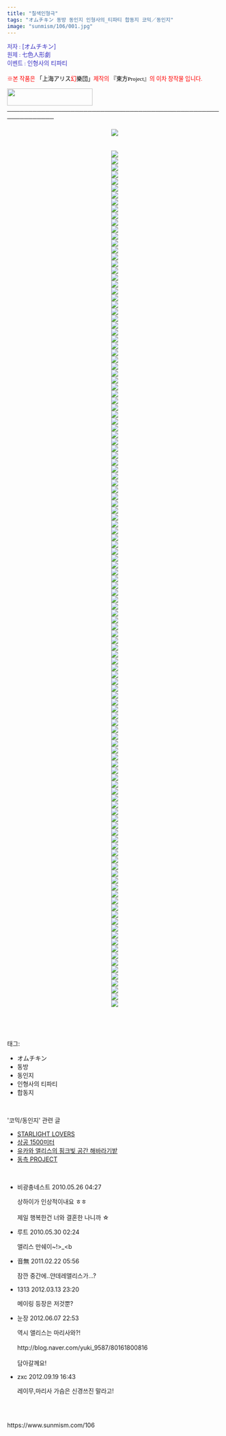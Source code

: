 ```yaml
---
title: "칠색인형극"
tags: "オムチキン 동방 동인지 인형사의_티파티 합동지 코믹／동인지"
image: "sunmism/106/001.jpg"
---
```

<div class="article">
<div class="jb-article"><div>
<p><font color="#3a32c3"><span style="font-size: 10pt;"><span style="font-family: Dotum;"><span style="font-family: Dotum;"><span style="font-size: 10pt;"><span style="font-size: 10pt;">저자 : </span></span></span></span></span>[オムチキン]<br/>
</font><font color="#3a32c3"><span style="font-size: 10pt;"><span style="font-family: Dotum;"><span style="font-family: Dotum;"><span style="font-size: 10pt;"><span style="font-size: 10pt;">원제 : 七色人形劇</span></span></span></span></span><br/>
</font><font color="#3a32c3"><span style="font-size: 10pt;"><span style="font-family: Dotum;"><span style="font-family: Dotum;"><span style="font-size: 10pt;"><span style="font-size: 10pt;">이벤트 : </span></span></span></span></span>인형사의 티파티<br/>
<br/>
</font><span style="font-size: 10pt;"><font color="#ff0000"><span style="font-size: 10pt;"><span style="font-family: Dotum;"><span style="font-size: 10pt;"><span style="font-size: 10pt;">※본 작품은 </span></span></span><font color="#000000"><span style="font-family: Dotum;"><span style="font-size: 10pt;"><span style="font-size: 10pt;">「</span></span></span></font></span><font color="#000000" size="+0"><span style="font-size: 10pt;"><span style="font-family: Dotum;"><span style="font-size: 10pt;"><span style="font-size: 10pt;">上海アリス</span></span></span><font color="#ff0000"><span style="font-family: Dotum;"><span style="font-size: 10pt;"><span style="font-size: 10pt;">幻</span></span></span></font><span style="font-family: Dotum;"><span style="font-size: 10pt;"><span style="font-size: 10pt;">樂団」<font color="#ff0000">제작의</font> 『</span></span></span></span></font><span style="font-size: 10pt;"><font color="#000000"><span style="font-family: Dotum;"><span style="font-size: 10pt;"><span style="font-size: 10pt;">東方Project』</span></span></span></font><span style="font-family: Dotum;"><span style="font-size: 10pt;"><span style="font-size: 10pt;">의 이차 창작물 입니다.</span></span></span></span><br/>
</font></span></p>
<span style="font-size: 10pt;"><span style="font-family: Dotum;"><span style="font-size: 10pt;"><span style="font-size: 10pt;">﻿</span></span></span></span><span style="font-size: 10pt;"><span style="font-family: Dotum;"><span style="font-size: 10pt;"><span style="font-size: 10pt;">﻿</span></span></span></span><span style="font-family: Dotum;"><span style="font-size: 10pt;"><span style="font-size: 10pt;"><a href="http://www16.big.or.jp/%7Ezun/" target="_blank" title="[上海アリス幻樂団]으로 이동합니다."><img height="40" src="http://www16.big.or.jp/%7Ezun/image/banner.gif" width="200"/></a></span></span></span><br/>
─────────────────────────────────────────────────────────────<br/>
<br/>
<div class="imageblock center" style="text-align: center; clear: both;"><img src="{{ site.nasurl }}/sunmism/106/001.jpg"/></div><br/>
 <div class="imageblock center" style="text-align: center; clear: both;"><img src="{{ site.nasurl }}/sunmism/106/002.jpg"/></div><div class="imageblock center" style="text-align: center; clear: both;"><img src="{{ site.nasurl }}/sunmism/106/003.jpg"/></div><div class="imageblock center" style="text-align: center; clear: both;"><img src="{{ site.nasurl }}/sunmism/106/004.jpg"/></div><div class="imageblock center" style="text-align: center; clear: both;"><img src="{{ site.nasurl }}/sunmism/106/005.jpg"/></div><div class="imageblock center" style="text-align: center; clear: both;"><img src="{{ site.nasurl }}/sunmism/106/006.jpg"/></div><div class="imageblock center" style="text-align: center; clear: both;"><img src="{{ site.nasurl }}/sunmism/106/007.jpg"/></div><div class="imageblock center" style="text-align: center; clear: both;"><img src="{{ site.nasurl }}/sunmism/106/008.jpg"/></div><div class="imageblock center" style="text-align: center; clear: both;"><img src="{{ site.nasurl }}/sunmism/106/009.jpg"/></div><div class="imageblock center" style="text-align: center; clear: both;"><img src="{{ site.nasurl }}/sunmism/106/010.jpg"/></div><div class="imageblock center" style="text-align: center; clear: both;"><img src="{{ site.nasurl }}/sunmism/106/011.jpg"/></div><div class="imageblock center" style="text-align: center; clear: both;"><img src="{{ site.nasurl }}/sunmism/106/012.jpg"/></div><div class="imageblock center" style="text-align: center; clear: both;"><img src="{{ site.nasurl }}/sunmism/106/013.jpg"/></div><div class="imageblock center" style="text-align: center; clear: both;"><img src="{{ site.nasurl }}/sunmism/106/014.jpg"/></div><div class="imageblock center" style="text-align: center; clear: both;"><img src="{{ site.nasurl }}/sunmism/106/015.jpg"/></div><div class="imageblock center" style="text-align: center; clear: both;"><img src="{{ site.nasurl }}/sunmism/106/016.jpg"/></div><div class="imageblock center" style="text-align: center; clear: both;"><img src="{{ site.nasurl }}/sunmism/106/017.jpg"/></div><div class="imageblock center" style="text-align: center; clear: both;"><img src="{{ site.nasurl }}/sunmism/106/018.jpg"/></div><div class="imageblock center" style="text-align: center; clear: both;"><img src="{{ site.nasurl }}/sunmism/106/019.jpg"/></div><div class="imageblock center" style="text-align: center; clear: both;"><img src="{{ site.nasurl }}/sunmism/106/020.jpg"/></div><div class="imageblock center" style="text-align: center; clear: both;"><img src="{{ site.nasurl }}/sunmism/106/021.jpg"/></div><div class="imageblock center" style="text-align: center; clear: both;"><img src="{{ site.nasurl }}/sunmism/106/022.jpg"/></div><div class="imageblock center" style="text-align: center; clear: both;"><img src="{{ site.nasurl }}/sunmism/106/023.jpg"/></div><div class="imageblock center" style="text-align: center; clear: both;"><img src="{{ site.nasurl }}/sunmism/106/024.jpg"/></div><div class="imageblock center" style="text-align: center; clear: both;"><img src="{{ site.nasurl }}/sunmism/106/025.jpg"/></div><div class="imageblock center" style="text-align: center; clear: both;"><img src="{{ site.nasurl }}/sunmism/106/026.jpg"/></div><div class="imageblock center" style="text-align: center; clear: both;"><img src="{{ site.nasurl }}/sunmism/106/027.jpg"/></div><div class="imageblock center" style="text-align: center; clear: both;"><img src="{{ site.nasurl }}/sunmism/106/028.jpg"/></div><div class="imageblock center" style="text-align: center; clear: both;"><img src="{{ site.nasurl }}/sunmism/106/029.jpg"/></div><div class="imageblock center" style="text-align: center; clear: both;"><img src="{{ site.nasurl }}/sunmism/106/030.jpg"/></div><div class="imageblock center" style="text-align: center; clear: both;"><img src="{{ site.nasurl }}/sunmism/106/031.jpg"/></div><div class="imageblock center" style="text-align: center; clear: both;"><img src="{{ site.nasurl }}/sunmism/106/032.jpg"/></div><div class="imageblock center" style="text-align: center; clear: both;"><img src="{{ site.nasurl }}/sunmism/106/033.jpg"/></div><div class="imageblock center" style="text-align: center; clear: both;"><img src="{{ site.nasurl }}/sunmism/106/034.jpg"/></div><div class="imageblock center" style="text-align: center; clear: both;"><img src="{{ site.nasurl }}/sunmism/106/035.jpg"/></div><div class="imageblock center" style="text-align: center; clear: both;"><img src="{{ site.nasurl }}/sunmism/106/036.jpg"/></div><div class="imageblock center" style="text-align: center; clear: both;"><img src="{{ site.nasurl }}/sunmism/106/037.jpg"/></div><div class="imageblock center" style="text-align: center; clear: both;"><img src="{{ site.nasurl }}/sunmism/106/038.jpg"/></div><div class="imageblock center" style="text-align: center; clear: both;"><img src="{{ site.nasurl }}/sunmism/106/039.jpg"/></div><div class="imageblock center" style="text-align: center; clear: both;"><img src="{{ site.nasurl }}/sunmism/106/040.jpg"/></div><div class="imageblock center" style="text-align: center; clear: both;"><img src="{{ site.nasurl }}/sunmism/106/041.jpg"/></div><div class="imageblock center" style="text-align: center; clear: both;"><img src="{{ site.nasurl }}/sunmism/106/042.jpg"/></div><div class="imageblock center" style="text-align: center; clear: both;"><img src="{{ site.nasurl }}/sunmism/106/043.jpg"/></div><div class="imageblock center" style="text-align: center; clear: both;"><img src="{{ site.nasurl }}/sunmism/106/044.jpg"/></div><div class="imageblock center" style="text-align: center; clear: both;"><img src="{{ site.nasurl }}/sunmism/106/045.jpg"/></div><div class="imageblock center" style="text-align: center; clear: both;"><img src="{{ site.nasurl }}/sunmism/106/046.jpg"/></div><div class="imageblock center" style="text-align: center; clear: both;"><img src="{{ site.nasurl }}/sunmism/106/047.jpg"/></div><div class="imageblock center" style="text-align: center; clear: both;"><img src="{{ site.nasurl }}/sunmism/106/048.jpg"/></div><div class="imageblock center" style="text-align: center; clear: both;"><img src="{{ site.nasurl }}/sunmism/106/049.jpg"/></div><div class="imageblock center" style="text-align: center; clear: both;"><img src="{{ site.nasurl }}/sunmism/106/050.jpg"/></div><div class="imageblock center" style="text-align: center; clear: both;"><img src="{{ site.nasurl }}/sunmism/106/051.jpg"/></div><div class="imageblock center" style="text-align: center; clear: both;"><img src="{{ site.nasurl }}/sunmism/106/052.jpg"/></div><div class="imageblock center" style="text-align: center; clear: both;"><img src="{{ site.nasurl }}/sunmism/106/053.jpg"/></div><div class="imageblock center" style="text-align: center; clear: both;"><img src="{{ site.nasurl }}/sunmism/106/054.jpg"/></div><div class="imageblock center" style="text-align: center; clear: both;"><img src="{{ site.nasurl }}/sunmism/106/055.jpg"/></div><div class="imageblock center" style="text-align: center; clear: both;"><img src="{{ site.nasurl }}/sunmism/106/056.jpg"/></div><div class="imageblock center" style="text-align: center; clear: both;"><img src="{{ site.nasurl }}/sunmism/106/057.jpg"/></div><div class="imageblock center" style="text-align: center; clear: both;"><img src="{{ site.nasurl }}/sunmism/106/058.jpg"/></div><div class="imageblock center" style="text-align: center; clear: both;"><img src="{{ site.nasurl }}/sunmism/106/059.jpg"/></div><div class="imageblock center" style="text-align: center; clear: both;"><img src="{{ site.nasurl }}/sunmism/106/060.jpg"/></div><div class="imageblock center" style="text-align: center; clear: both;"><img src="{{ site.nasurl }}/sunmism/106/061.jpg"/></div><div class="imageblock center" style="text-align: center; clear: both;"><img src="{{ site.nasurl }}/sunmism/106/062.jpg"/></div><div class="imageblock center" style="text-align: center; clear: both;"><img src="{{ site.nasurl }}/sunmism/106/063.jpg"/></div><div class="imageblock center" style="text-align: center; clear: both;"><img src="{{ site.nasurl }}/sunmism/106/064.jpg"/></div><div class="imageblock center" style="text-align: center; clear: both;"><img src="{{ site.nasurl }}/sunmism/106/065.jpg"/></div><div class="imageblock center" style="text-align: center; clear: both;"><img src="{{ site.nasurl }}/sunmism/106/066.jpg"/></div><div class="imageblock center" style="text-align: center; clear: both;"><img src="{{ site.nasurl }}/sunmism/106/067.jpg"/></div><div class="imageblock center" style="text-align: center; clear: both;"><img src="{{ site.nasurl }}/sunmism/106/068.jpg"/></div><div class="imageblock center" style="text-align: center; clear: both;"><img src="{{ site.nasurl }}/sunmism/106/069.jpg"/></div><div class="imageblock center" style="text-align: center; clear: both;"><img src="{{ site.nasurl }}/sunmism/106/070.jpg"/></div><div class="imageblock center" style="text-align: center; clear: both;"><img src="{{ site.nasurl }}/sunmism/106/071.jpg"/></div><div class="imageblock center" style="text-align: center; clear: both;"><img src="{{ site.nasurl }}/sunmism/106/072.jpg"/></div><div class="imageblock center" style="text-align: center; clear: both;"><img src="{{ site.nasurl }}/sunmism/106/073.jpg"/></div><div class="imageblock center" style="text-align: center; clear: both;"><img src="{{ site.nasurl }}/sunmism/106/074.jpg"/></div><div class="imageblock center" style="text-align: center; clear: both;"><img src="{{ site.nasurl }}/sunmism/106/075.jpg"/></div><div class="imageblock center" style="text-align: center; clear: both;"><img src="{{ site.nasurl }}/sunmism/106/076.jpg"/></div><div class="imageblock center" style="text-align: center; clear: both;"><img src="{{ site.nasurl }}/sunmism/106/077.jpg"/></div><div class="imageblock center" style="text-align: center; clear: both;"><img src="{{ site.nasurl }}/sunmism/106/078.jpg"/></div><div class="imageblock center" style="text-align: center; clear: both;"><img src="{{ site.nasurl }}/sunmism/106/079.jpg"/></div><div class="imageblock center" style="text-align: center; clear: both;"><img src="{{ site.nasurl }}/sunmism/106/080.jpg"/></div><div class="imageblock center" style="text-align: center; clear: both;"><img src="{{ site.nasurl }}/sunmism/106/081.jpg"/></div><div class="imageblock center" style="text-align: center; clear: both;"><img src="{{ site.nasurl }}/sunmism/106/082.jpg"/></div><div class="imageblock center" style="text-align: center; clear: both;"><img src="{{ site.nasurl }}/sunmism/106/083.jpg"/></div><div class="imageblock center" style="text-align: center; clear: both;"><img src="{{ site.nasurl }}/sunmism/106/084.jpg"/></div><div class="imageblock center" style="text-align: center; clear: both;"><img src="{{ site.nasurl }}/sunmism/106/085.jpg"/></div><div class="imageblock center" style="text-align: center; clear: both;"><img src="{{ site.nasurl }}/sunmism/106/086.jpg"/></div><div class="imageblock center" style="text-align: center; clear: both;"><img src="{{ site.nasurl }}/sunmism/106/087.jpg"/></div><div class="imageblock center" style="text-align: center; clear: both;"><img src="{{ site.nasurl }}/sunmism/106/088.jpg"/></div><div class="imageblock center" style="text-align: center; clear: both;"><img src="{{ site.nasurl }}/sunmism/106/089.jpg"/></div><div class="imageblock center" style="text-align: center; clear: both;"><img src="{{ site.nasurl }}/sunmism/106/090.jpg"/></div><div class="imageblock center" style="text-align: center; clear: both;"><img src="{{ site.nasurl }}/sunmism/106/091.jpg"/></div><div class="imageblock center" style="text-align: center; clear: both;"><img src="{{ site.nasurl }}/sunmism/106/092.jpg"/></div><div class="imageblock center" style="text-align: center; clear: both;"><img src="{{ site.nasurl }}/sunmism/106/093.jpg"/></div><div class="imageblock center" style="text-align: center; clear: both;"><img src="{{ site.nasurl }}/sunmism/106/094.jpg"/></div><div class="imageblock center" style="text-align: center; clear: both;"><img src="{{ site.nasurl }}/sunmism/106/095.jpg"/></div><div class="imageblock center" style="text-align: center; clear: both;"><img src="{{ site.nasurl }}/sunmism/106/096.jpg"/></div><div class="imageblock center" style="text-align: center; clear: both;"><img src="{{ site.nasurl }}/sunmism/106/097.jpg"/></div><div class="imageblock center" style="text-align: center; clear: both;"><img src="{{ site.nasurl }}/sunmism/106/098.jpg"/></div><div class="imageblock center" style="text-align: center; clear: both;"><img src="{{ site.nasurl }}/sunmism/106/099.jpg"/></div><div class="imageblock center" style="text-align: center; clear: both;"><img src="{{ site.nasurl }}/sunmism/106/100.jpg"/></div><div class="imageblock center" style="text-align: center; clear: both;"><img src="{{ site.nasurl }}/sunmism/106/101.jpg"/></div><div class="imageblock center" style="text-align: center; clear: both;"><img src="{{ site.nasurl }}/sunmism/106/102.jpg"/></div><div class="imageblock center" style="text-align: center; clear: both;"><img src="{{ site.nasurl }}/sunmism/106/103.jpg"/></div><div class="imageblock center" style="text-align: center; clear: both;"><img src="{{ site.nasurl }}/sunmism/106/104.jpg"/></div><div class="imageblock center" style="text-align: center; clear: both;"><img src="{{ site.nasurl }}/sunmism/106/105.jpg"/></div><div class="imageblock center" style="text-align: center; clear: both;"><img src="{{ site.nasurl }}/sunmism/106/106.jpg"/></div><div class="imageblock center" style="text-align: center; clear: both;"><img src="{{ site.nasurl }}/sunmism/106/107.jpg"/></div><div class="imageblock center" style="text-align: center; clear: both;"><img src="{{ site.nasurl }}/sunmism/106/108.jpg"/></div><div class="imageblock center" style="text-align: center; clear: both;"><img src="{{ site.nasurl }}/sunmism/106/109.jpg"/></div><div class="imageblock center" style="text-align: center; clear: both;"><img src="{{ site.nasurl }}/sunmism/106/110.jpg"/></div><div class="imageblock center" style="text-align: center; clear: both;"><img src="{{ site.nasurl }}/sunmism/106/111.jpg"/></div><div class="imageblock center" style="text-align: center; clear: both;"><img src="{{ site.nasurl }}/sunmism/106/112.jpg"/></div><div class="imageblock center" style="text-align: center; clear: both;"><img src="{{ site.nasurl }}/sunmism/106/113.jpg"/></div><div class="imageblock center" style="text-align: center; clear: both;"><img src="{{ site.nasurl }}/sunmism/106/114.jpg"/></div><div class="imageblock center" style="text-align: center; clear: both;"><img src="{{ site.nasurl }}/sunmism/106/115.jpg"/></div><div class="imageblock center" style="text-align: center; clear: both;"><img src="{{ site.nasurl }}/sunmism/106/116.jpg"/></div><div class="imageblock center" style="text-align: center; clear: both;"><img src="{{ site.nasurl }}/sunmism/106/117.jpg"/></div><div class="imageblock center" style="text-align: center; clear: both;"><img src="{{ site.nasurl }}/sunmism/106/118.jpg"/></div><div class="imageblock center" style="text-align: center; clear: both;"><img src="{{ site.nasurl }}/sunmism/106/119.jpg"/></div><div class="imageblock center" style="text-align: center; clear: both;"><img src="{{ site.nasurl }}/sunmism/106/120.jpg"/></div><div class="imageblock center" style="text-align: center; clear: both;"><img src="{{ site.nasurl }}/sunmism/106/121.jpg"/></div><div class="imageblock center" style="text-align: center; clear: both;"><img src="{{ site.nasurl }}/sunmism/106/122.jpg"/></div><div class="imageblock center" style="text-align: center; clear: both;"><img src="{{ site.nasurl }}/sunmism/106/123.jpg"/></div><div class="imageblock center" style="text-align: center; clear: both;"><img src="{{ site.nasurl }}/sunmism/106/124.jpg"/></div><div class="imageblock center" style="text-align: center; clear: both;"><img src="{{ site.nasurl }}/sunmism/106/125.jpg"/></div><div class="imageblock center" style="text-align: center; clear: both;"><img src="{{ site.nasurl }}/sunmism/106/126.jpg"/></div><br/>
</div>
<br/><div style="text-align:center;margin:10px 0 10px 0;clear:both"><div style="display:inline;text-align:center;">
</div><div style="display:inline;text-align:center;">
</div></div></div></div><br/>
<div class="tagTrail">
<p>태그: </p>
<ul>
<li>オムチキン</li>
<li>동방</li>
<li>동인지</li>
<li>인형사의 티파티</li>
<li>합동지</li>
</ul>
</div><br/>
<div class="another">
<p>'코믹/동인지' 관련 글</p>
<ul>
<li><a href="/2010-03-05-sunmism_114">STARLIGHT LOVERS</a></li>
<li><a href="/2010-03-05-sunmism_107">상공 1500미터</a></li>
<li><a href="/2010-03-05-sunmism_105">유카와 앨리스의 핑크빛 공간 해바라기밭</a></li>
<li><a href="/2010-03-05-sunmism_104">동측 PROJECT</a></li>
</ul>
</div><br/>
<div class="jb-discuss-list jb-discuss-list-comment">
<ul class="jb-discuss-list-level-1">
<li class="rp_general" id="comment4058014">
<div class="jb-discuss jb-discuss-comment">
<div class="jb-discuss-information jb-discuss-information-comment">
<span class="jb-discuss-information-name">비광충네스트</span>
<span class="jb-discuss-information-date">2010.05.26 04:27 </span>
</div>
<p class="jb-discuss-content jb-discuss-content-comment">상하이가 인상적이내요 ㅎㅎ<br/>
<br/>
제일 행복한건 너와 결혼한 나니까 ☆</p>
</div>
</li>
<li class="rp_general" id="comment4076364">
<div class="jb-discuss jb-discuss-comment">
<div class="jb-discuss-information jb-discuss-information-comment">
<span class="jb-discuss-information-name">루트</span>
<span class="jb-discuss-information-date">2010.05.30 02:24 </span>
</div>
<p class="jb-discuss-content jb-discuss-content-comment">앨리스 만쉐이~!&gt;_&lt;b</p>
</div>
</li>
<li class="rp_general" id="comment5644551">
<div class="jb-discuss jb-discuss-comment">
<div class="jb-discuss-information jb-discuss-information-comment">
<span class="jb-discuss-information-name">音無</span>
<span class="jb-discuss-information-date">2011.02.22 05:56 </span>
</div>
<p class="jb-discuss-content jb-discuss-content-comment">잠깐 중간에..얀데레앨리스가...?</p>
</div>
</li>
<li class="rp_general" id="comment10798740">
<div class="jb-discuss jb-discuss-comment">
<div class="jb-discuss-information jb-discuss-information-comment">
<span class="jb-discuss-information-name">1313</span>
<span class="jb-discuss-information-date">2012.03.13 23:20 </span>
</div>
<p class="jb-discuss-content jb-discuss-content-comment">메이링 등장은 저것뿐? </p>
</div>
</li>
<li class="rp_general" id="comment11014163">
<div class="jb-discuss jb-discuss-comment">
<div class="jb-discuss-information jb-discuss-information-comment">
<span class="jb-discuss-information-name">눈장</span>
<span class="jb-discuss-information-date">2012.06.07 22:53 </span>
</div>
<p class="jb-discuss-content jb-discuss-content-comment">역시 앨리스는 마리사와?!<br/>
<br/>
http://blog.naver.com/yuki_9587/80161800816<br/>
<br/>
담아갈께요!</p>
</div>
</li>
<li class="rp_general" id="comment11456148">
<div class="jb-discuss jb-discuss-comment">
<div class="jb-discuss-information jb-discuss-information-comment">
<span class="jb-discuss-information-name">zxc</span>
<span class="jb-discuss-information-date">2012.09.19 16:43 </span>
</div>
<p class="jb-discuss-content jb-discuss-content-comment">레이무,마리사 가슴은 신경쓰진 말라고! </p>
</div>
</li>
</ul>
</div><br/>

<br/>
<p id="refer">https://www.sunmism.com/106</p>
<br/>
